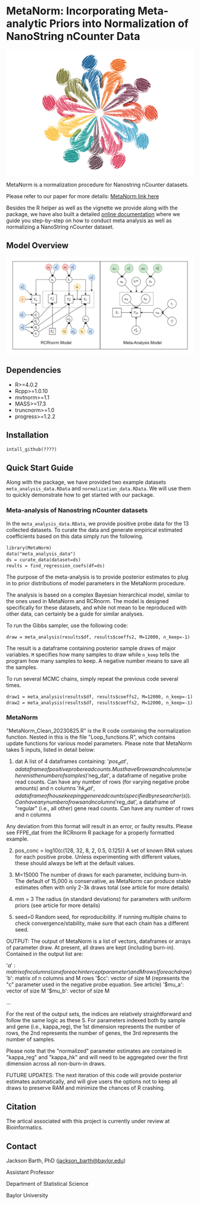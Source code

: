 # MetaNorm: Incorporating Meta-analytic Priors into Normalization of NanoString nCounter Data

![Logo](/assets/logo.png)

MetaNorm is a normalization procedure for Nanostring nCounter datasets. 

Please refer to our paper for more details: [MetaNorm link here](www.google.com)

Besides the R helper as well as the vignette we provide along with the package, we have also built a detailed [online documentation](https://metanorm.readthedocs.io/en/latest/) where we guide you step-by-step on how to conduct meta analysis as well as normalizing a NanoString nCounter dataset.

## Model Overview 
![Model Overview](/assets/model.png)

## Dependencies 
- R>=4.0.2
- Rcpp>=1.0.10
- mvtnorm>=1.1
- MASS>=17.3
- truncnorm>=1.0
- progress>=1.2.2

## Installation
```shell
intall_github(????)
```

## Quick Start Guide 
Along with the package, we have provided two example datasets ``meta_analysis_data.RData`` and ``normalization_data.RData``. We will use them to quickly demonstrate how to get started with our package. 

### Meta-analysis of Nanostring nCounter datasets
In the ``meta_analysis_data.RData``, we provide positive probe data for the 13 collected datasets. To curate the data and generate empirical estimated coefficients based on this data simply run the following. 
```shell 
library(MetaNorm)
data("meta_analysis_data")
ds = curate_data(dataset=ds)
reults = find_regression_coefs(df=ds)
```
The purpose of the meta-analysis is to provide posterior estimates to plug in to prior distributions of model parameters in the MetaNorm procedure.

The analysis is based on a complex Bayesian hierarchical model, similar to the ones used in MetaNorm and RCRnorm. The model is designed specifically
for these datasets, and while not mean to be reproduced with other data, can certainly be a guide for similar analyses.

To run the Gibbs sampler, use the following code:
```shell
draw = meta_analysis(results$df, results$coeffs2, M=12000, n_keep=-1)
```
The result is a dataframe containing posterior sample draws of major variables. `M` specifies how many samples to draw while `n_keep` tells the program how many samples to keep. A negative number means to save all the samples. 

To run several MCMC chains, simply repeat the previous code several times. 
```shell 
draw1 = meta_analysis(results$df, results$coeffs2, M=12000, n_keep=-1)
draw2 = meta_analysis(results$df, results$coeffs2, M=12000, n_keep=-1)
```

### MetaNorm


"MetaNorm_Clean_20230825.R" is the R code containing the normalization function. Nested in this is the file "Loop_functions.R", which contains update
functions for various model parameters. Please note that MetaNorm takes 5 inputs, listed in detail below:

1) dat
A list of 4 dataframes containing:
'$pos_dat', a dataframe of positive probe read counts. Must have 6 rows and n columns (where n is the number of samples)
'$neg_dat', a dataframe of negative probe read counts. Can have any number of rows (for varying negative probe amounts) and n columns
'$hk_dat', a dataframe of housekeeping gene read counts (specified by researcher(s)). Can have any number of rows and n columns
'$reg_dat', a dataframe of "regular" (i.e., all other) gene read counts. Can have any number of rows and n columns

Any deviation from this format will result in an error, or faulty results. Please see FFPE_dat from the RCRnorm R package for a properly formatted example.

2) pos_conc = log10(c(128, 32, 8, 2, 0.5, 0.125))
A set of known RNA values for each positive probe. Unless experimenting with different values, these should always be left at the default values.

3) M=15000 
The number of draws for each parameter, inclduing burn-in. The default of 15,000 is conservative, as MetaNorm can produce stable estimates often with
only 2-3k draws total (see article for more details)

4) mm = 3 
The radius (in standard deviations) for parameters with uniform priors (see article for more details)

5) seed=0
Random seed, for reproducibility. If running multiple chains to check convergence/stability, make sure that each chain has a different seed.

OUTPUT: The output of MetaNorm is a list of vectors, dataframes or arrays of parameter draw. At present, all draws are kept (including burn-in). Contained
in the output list are:

'$a': matrix of n columns (one for each intercept parameter) and M rows (for each draw)
'$b': matrix of n columns and M rows
'$cc': vector of size M (represents the "c" parameter used in the negative probe equation. See article)
'$mu_a': vector of size M
'$mu_b': vector of size M

...

For the rest of the output sets, the indices are relatively straightforward and follow the same logic as these 5. For parameters indexed both by sample
and gene (i.e., kappa_reg), the 1st dimension represents the number of rows, the 2nd represents the number of genes, the 3rd represents the number of samples.

Please note that the "normalized" parameter estimates are contained in "kappa_reg" and "kappa_hk" and will need to be aggregated over the first dimension
across all non-burn-in draws.


FUTURE UPDATES: The next iteration of this code will provide posterior estimates automatically, and will give users the options not to keep all draws to 
preserve RAM and minimize the chances of R crashing.

## Citation
The artical associated with this project is currently under review at Bioinformatics.

## Contact 
Jackson Barth, PhD (jackson_barth@baylor.edu)

Assistant Professor

Department of Statistical Science

Baylor University 

